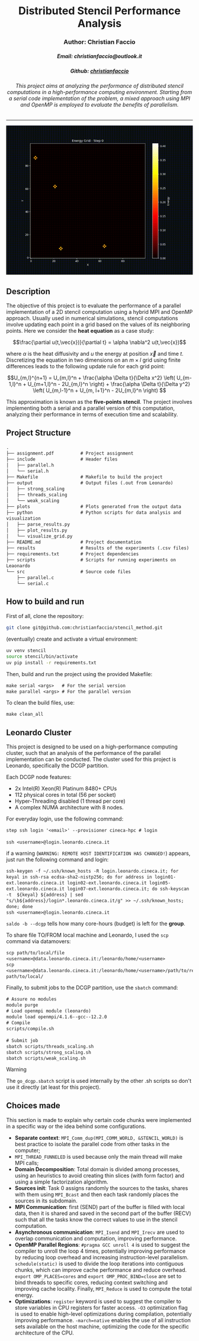 <div align="center">
    <h1>Distributed Stencil Performance Analysis</h1>
    <h3>Author: Christian Faccio</h3>
    <h5>Email: christianfaccio@outlook.it</h4>
    <h5>Github: <a href="https://github.com/christianfaccio" target="_blank">christianfaccio</a></h5>
    <h6>This project aims at analyzing the performance of distributed stencil computations in a high-performance computing environment. Starting from a serial code implementation of the problem, a mixed approach using MPI and OpenMP is employed to evaluate the benefits of parallelism.</h6>
</div>

---

<div align="center">
   <img src="slides/assets/energy_evolution_periodic.gif" alt="Energy Evolution">
</div>

## Description

The objective of this project is to evaluate the performance of a parallel implementation of a 2D stencil computation using a hybrid MPI and OpenMP approach. Usually used in numerical simulations, stencil computations involve updating each point in a grid based on the values of its neighboring points. Here we consider the **heat equation** as a case study:

```math
\frac{\partial u(t,\vec{x})}{\partial t} = \alpha \nabla^2 u(t,\vec{x})
```

where $\alpha$ is the heat diffusivity and $u$ the energy at position $\vec{x}$ and time $t$. Discretizing the equation in two dimensions  on an $m\times l$ grid using finite differences leads to the following update rule for each grid point:

```math
U_{m,l}^{n+1} = U_{m,l}^n + \frac{\alpha \Delta t}{\Delta x^2} \left( U_{m-1,l}^n + U_{m+1,l}^n - 2U_{m,l}^n \right) + \frac{\alpha \Delta t}{\Delta y^2} \left( U_{m,l-1}^n + U_{m, l+1}^n - 2U_{m,l}^n \right) 
```

This approximation is known as the **five-points stencil**. The project involves implementing both a serial and a parallel version of this computation, analyzing their performance in terms of execution time and scalability.

## Project Structure

```
.
├── assignment.pdf          # Project assignment
├── include                 # Header files
│   ├── parallel.h
│   └── serial.h
├── Makefile                # Makefile to build the project
├── output                  # Output files (.out from Leonardo)
│   ├── strong_scaling
│   ├── threads_scaling
│   └── weak_scaling
├── plots                   # Plots generated from the output data  
├── python                  # Python scripts for data analysis and visualization  
│   ├── parse_results.py
│   ├── plot_results.py
│   └── visualize_grid.py
├── README.md               # Project documentation
├── results                 # Results of the experiments (.csv files)
├── requirements.txt        # Project dependencies
├── scripts                 # Scripts for running experiments on Leaonardo
└── src                     # Source code files
    ├── parallel.c
    └── serial.c
```

## How to build and run

First of all, clone the repository:

```bash
git clone git@github.com:christianfaccio/stencil_method.git
```

(eventually) create and activate a virtual environment:

```bash
uv venv stencil
source stencil/bin/activate
uv pip install -r requirements.txt
```

Then, build and run the project using the provided Makefile:
```
make serial <args>   # For the serial version
make parallel <args> # For the parallel version
```

To clean the build files, use:
```
make clean_all
```

## Leonardo Cluster

This project is designed to be used on a high-performance computing cluster, such that an analysis of the performance of the parallel implementation can be conducted. The cluster used for this project is Leonardo, specifically the DCGP partition.

Each DCGP node features:

- 2x Intel(R) Xeon(R) Platinum 8480+ CPUs
- 112 physical cores in total (56 per socket)
- Hyper-Threading disabled (1 thread per core)
- A complex NUMA architecture with 8 nodes.

For everyday login, use the following command:

```
step ssh login '<email>' --provisioner cineca-hpc # login

ssh <username>@login.leonardo.cineca.it
```

if a warning (`WARNING: REMOTE HOST IDENTIFICATION HAS CHANGED!`) appears, just run the following command and login:
```
ssh-keygen -f ~/.ssh/known_hosts -R login.leonardo.cineca.it; for keyal in ssh-rsa ecdsa-sha2-nistp256; do for address in login01-ext.leonardo.cineca.it login02-ext.leonardo.cineca.it login05-ext.leonardo.cineca.it login07-ext.leonardo.cineca.it; do ssh-keyscan -t  ${keyal} ${address} | sed "s/\b${address}/login*.leonardo.cineca.it/g" >> ~/.ssh/known_hosts; done; done
ssh <username>@login.leonardo.cineca.it
```

`saldo -b --dcgp` tells how many core-hours (budget) is left for the **group**.

To share file TO/FROM local machine and Leonardo, I used the `scp` command via datamovers:

```
scp path/to/local/file <username>@data.leonardo.cineca.it:/leonardo/home/<username>
scp <username>@data.leonardo.cineca.it:/leonardo/home/<username>/path/to/remote/file path/to/local/
```

Finally, to submit jobs to the DCGP partition, use the `sbatch` command:

```
# Assure no modules
module purge
# Load openmpi module (leonardo)
module load openmpi/4.1.6--gcc--12.2.0
# Compile
scripts/compile.sh

# Submit job
sbatch scripts/threads_scaling.sh
sbatch scripts/strong_scaling.sh
sbatch scripts/weak_scaling.sh
```

> [!WARNING]
> The `go_dcgp.sbatch` script is used internally by the other .sh scripts so don't use it directly (at least for this project).

## Choices made

This section is made to explain why certain code chunks were implemented in a specific way or the idea behind some configurations.

- **Separate context**: `MPI_Comm_dup(MPI_COMM_WORLD, &STENCIL_WORLD)` is best practice to isolate the parallel code from other tasks in the computer;
- `MPI_THREAD_FUNNELED` is used because only the main thread will make MPI calls;
- **Domain Decomposition**: Total domain is divided among processes, using an heuristics to avoid creating thin slices (with form factor) and using a simple factorization algorithm.
- **Sources init**: Task 0 assigns randomly the sources to the tasks, shares with them using `MPI_Bcast` and then each task randomly places the sources in its subdomain.
- **MPI Communication**: first (SEND) part of the buffer is filled with local data, then it is shared and saved in the second part of the buffer (RECV) such that all the tasks know the correct values to use in the stencil computation.
- **Asynchronous communication**: `MPI_Isend` and `MPI_Irecv` are used to overlap communication and computation, improving performance.
- **OpenMP Parallel Regions**: `#pragma GCC unroll 4` is used to suggest the compiler to unroll the loop 4 times, potentially improving performance by reducing loop overhead and increasing instruction-level parallelism. `schedule(static)` is used to divide the loop iterations into contiguous chunks, which can improve cache performance and reduce overhead. `export OMP_PLACES=cores` and `export OMP_PROC_BIND=close` are set to bind threads to specific cores, reducing context switching and improving cache locality. Finally, `MPI_Reduce` is used to compute the total energy.
- **Optimizations**: `register` keyword is used to suggest the compiler to store variables in CPU registers for faster access. `-O3` optimization flag is used to enable high-level optimizations during compilation, potentially improving performance. `-march=native` enables the use of all instruction sets available on the host machine, optimizing the code for the specific architecture of the CPU.